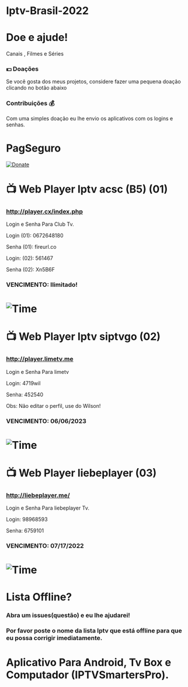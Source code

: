 # Iptv-Brasil-2022
# Doe e ajude!

Canais , Filmes e Séries

### 💵 Doações
Se você gosta dos meus projetos, considere fazer uma pequena doação clicando no botão abaixo
### Contribuições 💰 
Com uma simples doação eu lhe envio os aplicativos com os logins e senhas.
# PagSeguro
[![Donate](https://amanj.org.br/wp-content/uploads/2021/11/quero_doar.png)](https://pag.ae/7WsNdZYw6)

#  📺 Web Player Iptv acsc (B5) (01)

### http://player.cx/index.php 
Login e Senha Para Club Tv.

Login (01): 0672648180

Senha (01): fireurl.co

Login: (02): 561467

Senha (02): Xn5B6F
### VENCIMENTO: Ilimitado!
# ![Time](https://cdn-icons-png.flaticon.com/128/709/709511.png)

#  📺 Web Player Iptv siptvgo  (02)

### http://player.limetv.me
Login e Senha Para limetv

Login: 4719wil

Senha: 452540

Obs: Não editar o perfil, use do Wilson!

### VENCIMENTO:  06/06/2023
# ![Time](https://cdn-icons-png.flaticon.com/128/709/709511.png)


#  📺 Web Player liebeplayer (03)

### http://liebeplayer.me/ 
Login e Senha Para liebeplayer Tv.

Login: 98968593

Senha: 6759101
### VENCIMENTO: 07/17/2022
# ![Time](https://cdn-icons-png.flaticon.com/128/709/709511.png)

# Lista Offline?
### Abra um issues(questão) e eu lhe ajudarei!
### Por favor poste o nome da lista Iptv que está offline para que eu possa corrigir imediatamente.


# Aplicativo Para Android, Tv Box e Computador (IPTVSmartersPro).


